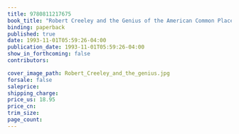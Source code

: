 ```yaml
---
title: 9780811217675
book_title: "Robert Creeley and the Genius of the American Common Place"
binding: paperback
published: true
date: 1993-11-01T05:59:26-04:00
publication_date: 1993-11-01T05:59:26-04:00
show_in_forthcoming: false
contributors:

cover_image_path: Robert_Creeley_and_the_genius.jpg
forsale: false
saleprice:
shipping_charge:
price_us: 18.95
price_cn:
trim_size:
page_count:
---
```


